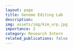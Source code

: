 ```yaml
---
layout: page
title: Genome Editing Lab
description: 
img: assets/img/kim_urp.jpg
importance: 2
category: Research Intern
related_publications: false
---
```


